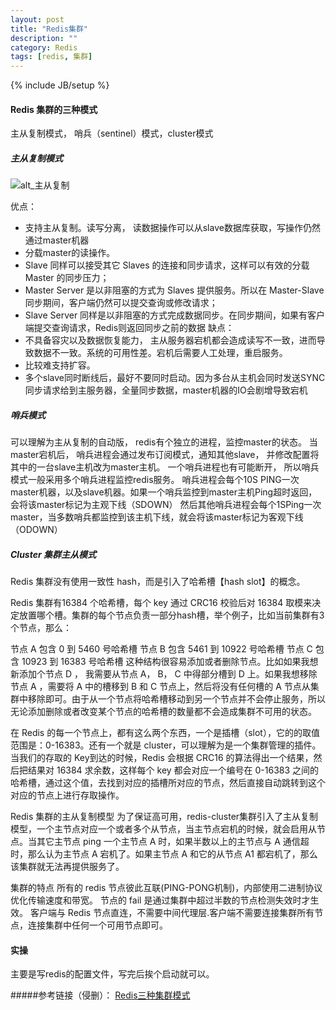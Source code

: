 ```yaml
---
layout: post
title: "Redis集群"
description: ""
category: Redis
tags: [redis, 集群]
---
```

{% include JB/setup %}

#### Redis 集群的三种模式
主从复制模式， 哨兵（sentinel）模式，cluster模式

##### 主从复制模式
![alt_主从复制](/asset/images/redis_master_slave.webp)

优点： 
* 支持主从复制。读写分离， 读数据操作可以从slave数据库获取，写操作仍然通过master机器
* 分载master的读操作。
* Slave 同样可以接受其它 Slaves 的连接和同步请求，这样可以有效的分载 Master 的同步压力；
* Master Server 是以非阻塞的方式为 Slaves 提供服务。所以在 Master-Slave 同步期间，客户端仍然可以提交查询或修改请求；
* Slave Server 同样是以非阻塞的方式完成数据同步。在同步期间，如果有客户端提交查询请求，Redis则返回同步之前的数据
缺点：
* 不具备容灾以及数据恢复能力， 主从服务器宕机都会造成读写不一致，进而导致数据不一致。系统的可用性差。宕机后需要人工处理，重启服务。
* 比较难支持扩容。
* 多个slave同时断线后，最好不要同时启动。因为多台从主机会同时发送SYNC同步请求给到主服务器，全量同步数据，master机器的IO会剧增导致宕机


##### 哨兵模式

可以理解为主从复制的自动版， redis有个独立的进程，监控master的状态。 当master宕机后， 哨兵进程会通过发布订阅模式，通知其他slave， 并修改配置将其中的一台slave主机改为master主机。
一个哨兵进程也有可能断开， 所以哨兵模式一般采用多个哨兵进程监控redis服务。 哨兵进程会每个10S PING一次master机器，以及slave机器。如果一个哨兵监控到master主机Ping超时返回，会将该master标记为主观下线（SDOWN）
然后其他哨兵进程会每个1SPing一次master，当多数哨兵都监控到该主机下线，就会将该master标记为客观下线（ODOWN）


##### Cluster 集群主从模式

Redis 集群没有使用一致性 hash，而是引入了哈希槽【hash slot】的概念。

Redis 集群有16384 个哈希槽，每个 key 通过 CRC16 校验后对 16384 取模来决定放置哪个槽。集群的每个节点负责一部分hash槽，举个例子，比如当前集群有3个节点，那么：

节点 A 包含 0 到 5460 号哈希槽
节点 B 包含 5461 到 10922 号哈希槽
节点 C 包含 10923 到 16383 号哈希槽
这种结构很容易添加或者删除节点。比如如果我想新添加个节点 D ， 我需要从节点 A， B， C 中得部分槽到 D 上。如果我想移除节点 A ，需要将 A 中的槽移到 B 和 C 节点上，然后将没有任何槽的 A 节点从集群中移除即可。由于从一个节点将哈希槽移动到另一个节点并不会停止服务，所以无论添加删除或者改变某个节点的哈希槽的数量都不会造成集群不可用的状态。

在 Redis 的每一个节点上，都有这么两个东西，一个是插槽（slot），它的的取值范围是：0-16383。还有一个就是 cluster，可以理解为是一个集群管理的插件。当我们的存取的 Key到达的时候，Redis 会根据 CRC16 的算法得出一个结果，然后把结果对 16384 求余数，这样每个 key 都会对应一个编号在 0-16383 之间的哈希槽，通过这个值，去找到对应的插槽所对应的节点，然后直接自动跳转到这个对应的节点上进行存取操作。

Redis 集群的主从复制模型
为了保证高可用，redis-cluster集群引入了主从复制模型，一个主节点对应一个或者多个从节点，当主节点宕机的时候，就会启用从节点。当其它主节点 ping 一个主节点 A 时，如果半数以上的主节点与 A 通信超时，那么认为主节点 A 宕机了。如果主节点 A 和它的从节点 A1 都宕机了，那么该集群就无法再提供服务了。

集群的特点
所有的 redis 节点彼此互联(PING-PONG机制)，内部使用二进制协议优化传输速度和带宽。
节点的 fail 是通过集群中超过半数的节点检测失效时才生效。
客户端与 Redis 节点直连，不需要中间代理层.客户端不需要连接集群所有节点，连接集群中任何一个可用节点即可。



#### 实操
主要是写redis的配置文件，写完后挨个启动就可以。 

#####参考链接（侵删）：
[Redis三种集群模式](https://segmentfault.com/a/1190000022808576)